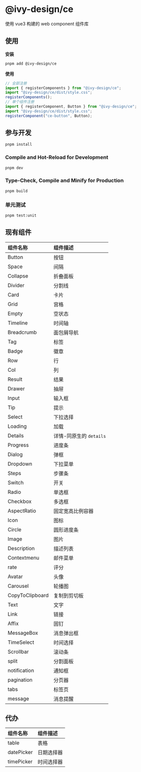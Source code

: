 # @ivy-design/ce

使用 vue3 构建的 web component 组件库

## 使用

**安装**

```bash
pnpm add @ivy-design/ce
```

**使用**

```js
// 全部注册
import { registerComponents } from "@ivy-design/ce";
import "@ivy-design/ce/dist/style.css";
registerComponents();
// 单个组件注册
import { registerComponent, Button } from "@ivy-design/ce";
import "@ivy-design/ce/dist/style.css";
registerComponent("ce-button", Button);
```

## 参与开发

```sh
pnpm install
```

### Compile and Hot-Reload for Development

```sh
pnpm dev
```

### Type-Check, Compile and Minify for Production

```sh
pnpm build
```

### 单元测试

```sh
pnpm test:unit
```

## 现有组件

| 组件名称        | 组件描述                |
| :-------------- | :---------------------- |
| Button          | 按钮                    |
| Space           | 间隔                    |
| Collapse        | 折叠面板                |
| Divider         | 分割线                  |
| Card            | 卡片                    |
| Grid            | 宫格                    |
| Empty           | 空状态                  |
| Timeline        | 时间轴                  |
| Breadcrumb      | 面包屑导航              |
| Tag             | 标签                    |
| Badge           | 徽章                    |
| Row             | 行                      |
| Col             | 列                      |
| Result          | 结果                    |
| Drawer          | 抽屉                    |
| Input           | 输入框                  |
| Tip             | 提示                    |
| Select          | 下拉选择                |
| Loading         | 加载                    |
| Details         | 详情-同原生的 `details` |
| Progress        | 进度条                  |
| Dialog          | 弹框                    |
| Dropdown        | 下拉菜单                |
| Steps           | 步骤条                  |
| Switch          | 开关                    |
| Radio           | 单选框                  |
| Checkbox        | 多选框                  |
| AspectRatio     | 固定宽高比例容器        |
| Icon            | 图标                    |
| Circle          | 圆形进度条              |
| Image           | 图片                    |
| Description     | 描述列表                |
| Contextmenu     | 邮件菜单                |
| rate            | 评分                    |
| Avatar          | 头像                    |
| Carousel        | 轮播图                  |
| CopyToClipboard | 复制到剪切板            |
| Text            | 文字                    |
| Link            | 链接                    |
| Affix           | 固钉                    |
| MessageBox      | 消息弹出框              |
| TimeSelect      | 时间选择                |
| Scrollbar       | 滚动条                  |
| split           | 分割面板                |
| notification    | 通知框                  |
| pagination      | 分页器                  |
| tabs            | 标签页                  |
| message         | 消息提醒                |

## 代办

| 组件名称   | 组件描述   |
| :--------- | :--------- |
| table      | 表格       |
| datePicker | 日期选择器 |
| timePicker | 时间选择器 |
